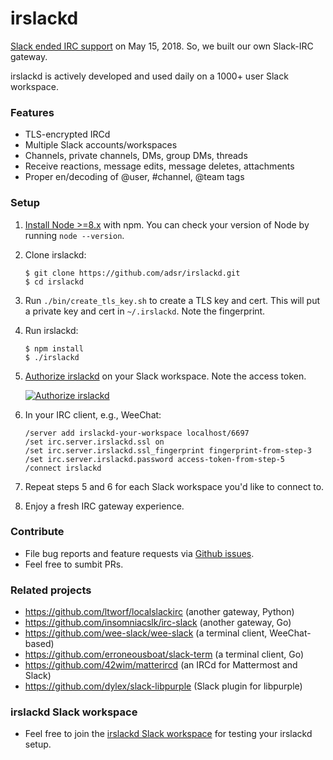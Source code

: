 # irslackd

[Slack ended IRC support][0] on May 15, 2018. So, we built our own Slack-IRC
gateway.

irslackd is actively developed and used daily on a 1000+ user Slack workspace.

### Features

* TLS-encrypted IRCd
* Multiple Slack accounts/workspaces
* Channels, private channels, DMs, group DMs, threads
* Receive reactions, message edits, message deletes, attachments
* Proper en/decoding of @user, #channel, @team tags

### Setup

1. [Install Node >=8.x][1] with npm. You can check your version of Node by running `node --version`.

2. Clone irslackd:
    ```
    $ git clone https://github.com/adsr/irslackd.git
    $ cd irslackd
    ```

3. Run `./bin/create_tls_key.sh` to create a TLS key and cert. This will put
   a private key and cert in `~/.irslackd`. Note the fingerprint.

4. Run irslackd:
    ```
    $ npm install
    $ ./irslackd
    ```

5. [Authorize irslackd][2] on your Slack workspace. Note the access token.

   [![Authorize irslackd](https://platform.slack-edge.com/img/add_to_slack.png)][2]

6. In your IRC client, e.g., WeeChat:
    ```
    /server add irslackd-your-workspace localhost/6697
    /set irc.server.irslackd.ssl on
    /set irc.server.irslackd.ssl_fingerprint fingerprint-from-step-3
    /set irc.server.irslackd.password access-token-from-step-5
    /connect irslackd
    ```

7. Repeat steps 5 and 6 for each Slack workspace you'd like to connect to.

8. Enjoy a fresh IRC gateway experience.

### Contribute

* File bug reports and feature requests via [Github issues][3].
* Feel free to sumbit PRs.

### Related projects

* https://github.com/ltworf/localslackirc (another gateway, Python)
* https://github.com/insomniacslk/irc-slack (another gateway, Go)
* https://github.com/wee-slack/wee-slack (a terminal client, WeeChat-based)
* https://github.com/erroneousboat/slack-term (a terminal client, Go)
* https://github.com/42wim/matterircd (an IRCd for Mattermost and Slack)
* https://github.com/dylex/slack-libpurple (Slack plugin for libpurple)

### irslackd Slack workspace

* Feel free to join the [irslackd Slack workspace][4] for testing your
  irslackd setup.

[0]: https://my.slack.com/account/gateways
[1]: https://nodejs.org/
[2]: https://slack.com/oauth/authorize?client_id=2151705565.329118621748&scope=client
[3]: https://github.com/adsr/irslackd/issues
[4]: https://join.slack.com/t/irslackd/shared_invite/enQtMzYzNzk3MTQwOTE0LWI0ZmZmZjZmNzZkMWM1Y2UwMGU2MzUxODg4OTZkYmNmN2VjNjRiZmVlZDRmZGM1ZTMzM2YwYzZhODBkY2QxM2Q
